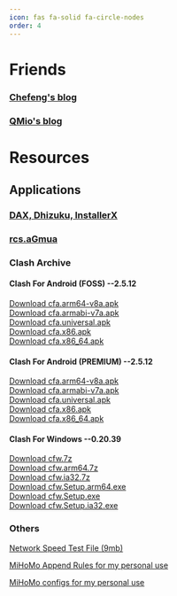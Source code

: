 ```yaml
---
icon: fas fa-solid fa-circle-nodes
order: 4
---
```


# Friends

### [Chefeng's blog](https://blog.17cd8.top/)

### [QMio's blog](https://chimio.cc)

# Resources

## Applications

### [DAX, Dhizuku, InstallerX](https://installerx.app.tc)

### [rcs.aGmua](https://rcs.rcva.san.tc/file/rcs.tar.xz)

### Clash Archive

#### Clash For Android (FOSS) --2.5.12

[Download cfa.arm64-v8a.apk](/assets/file/cla/cfa-2.5.12-foss-arm64-v8a-release.apk)<br>
[Download cfa.armabi-v7a.apk](/assets/file/cla/cfa-2.5.12-foss-armeabi-v7a-release.apk)<br>
[Download cfa.universal.apk](/assets/file/cla/cfa-2.5.12-foss-universal-release.apk)<br>
[Download cfa.x86.apk](/assets/file/cla/cfa-2.5.12-foss-x86-release.apk)<br>
[Download cfa.x86_64.apk](/assets/file/cla/cfa-2.5.12-foss-x86_64-release.apk)

#### Clash For Android (PREMIUM) --2.5.12

[Download cfa.arm64-v8a.apk](/assets/file/cla/cfa-2.5.12-premium-arm64-v8a-release.apk)<br>
[Download cfa.armabi-v7a.apk](/assets/file/cla/cfa-2.5.12-premium-armeabi-v7a-release.apk)<br>
[Download cfa.universal.apk](/assets/file/cla/cfa-2.5.12-premium-universal-release.apk)<br>
[Download cfa.x86.apk](/assets/file/cla/cfa-2.5.12-premium-x86-release.apk)<br>
[Download cfa.x86_64.apk](/assets/file/cla/cfa-2.5.12-premium-x86_64-release.apk)

#### Clash For Windows --0.20.39

[Download cfw.7z](/assets/file/cla/Clash.for.Windows-0.20.39.7z)<br>
[Download cfw.arm64.7z](/assets/file/cla/Clash.for.Windows-0.20.39.arm64.7z)<br>
[Download cfw.ia32.7z](/assets/file/cla/Clash.for.Windows-0.20.39.ia32.7z)<br>
[Download cfw.Setup.arm64.exe](/assets/file/cla/Clash.for.Windows.Setup.0.20.39.arm64.exe)<br>
[Download cfw.Setup.exe](/assets/file/cla/Clash.for.Windows.Setup.0.20.39.exe)<br>
[Download cfw.Setup.ia32.exe](/assets/file/cla/Clash.for.Windows.Setup.0.20.39.ia32.exe)

### Others

[Network Speed Test File (9mb)](/assets/file/network.test)

[MiHoMo Append Rules for my personal use](/assets/file/rin-rules.yaml)

[MiHoMo configs for my personal use](/assets/file/rin-config.yaml)